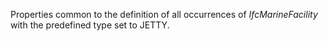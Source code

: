 Properties common to the definition of all occurrences of _IfcMarineFacility_ with the predefined type set to JETTY.
